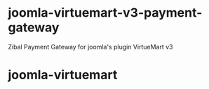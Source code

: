 # joomla-virtuemart-v3-payment-gateway
Zibal Payment Gateway for joomla's plugin VirtueMart v3
# joomla-virtuemart
